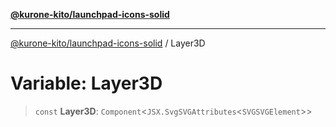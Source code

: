 [**@kurone-kito/launchpad-icons-solid**](../README.md)

***

[@kurone-kito/launchpad-icons-solid](../globals.md) / Layer3D

# Variable: Layer3D

> `const` **Layer3D**: `Component`\<`JSX.SvgSVGAttributes`\<`SVGSVGElement`\>\>
